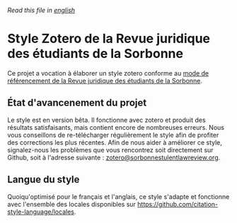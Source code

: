 *Read this file in [english](./readme-en.md)*

# Style Zotero de la Revue juridique des étudiants de la Sorbonne

 Ce projet a vocation à élaborer un style zotero conforme au [mode de référencement de la Revue juridique des étudiants de la Sorbonne](https://sorbonnestudentlawreview.org/charters/charte-fr.pdf).

 ## État d'avancenement du projet

 Le style est en version bêta. Il fonctionne avec zotero et produit des résultats satisfaisants, mais contient encore de nombreuses erreurs. Nous vous conseillons de re-télécharger régulièrement le style afin de profiter des corrections les plus récentes.
Afin de nous aider à améliorer ce style, signalez-nous les problèmes que vous rencontrez soit directement sur Github, soit à l'adresse suivante : zotero@sorbonnestulentlawreview.org.

## Langue du style
Quoiqu'optimisé pour le français et l'anglais, ce style s'adapte et fonctionne avec l'ensemble des locales disponibles sur https://github.com/citation-style-language/locales.
